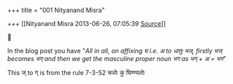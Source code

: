 +++
title = "001 Nityanand Misra"

+++
[[Nityanand Misra	2013-06-26, 07:05:39 [Source](https://groups.google.com/g/samskrita/c/p4QRg7qfKGU)]]





In the blog post you have "*All in all, on affixing घ i.e. अ to धातुः भज्, firstly भज् becomes भग् and then we get the masculine proper noun भग as भग् + अ = भग*"

  

This ज् to ग् is from the rule 7-3-52 चजोः कु घिण्ण्यतोः

  

  



